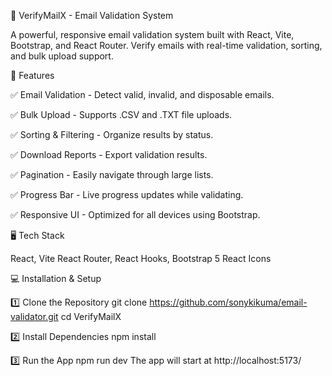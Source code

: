 📧 VerifyMailX - Email Validation System

A powerful, responsive email validation system built with React, Vite, Bootstrap, and React Router. Verify emails with real-time validation, sorting, and bulk upload support.


🚀 Features

✅ Email Validation - Detect valid, invalid, and disposable emails.

✅ Bulk Upload - Supports .CSV and .TXT file uploads.

✅ Sorting & Filtering - Organize results by status.

✅ Download Reports - Export validation results.

✅ Pagination - Easily navigate through large lists.

✅ Progress Bar - Live progress updates while validating.

✅ Responsive UI - Optimized for all devices using Bootstrap.


🖥️ Tech Stack

React, Vite React Router, React Hooks, Bootstrap 5 React Icons


💻 Installation & Setup

1️⃣ Clone the Repository
git clone https://github.com/sonykikuma/email-validator.git
cd VerifyMailX

2️⃣ Install Dependencies
npm install

3️⃣ Run the App
npm run dev
The app will start at http://localhost:5173/
